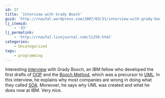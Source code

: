 ```yaml
---
id: 37
title: 'Interview with Grady Booch'
guid: 'http://rnaufal.wordpress.com/2007/03/31/interview-with-grady-booch/'
lj_itemid:
    - '43'
lj_permalink:
    - 'http://rnaufal.livejournal.com/11259.html'
categories:
    - Uncategorized
tags:
    - programming
---
```


Interesting [interview](http://www.gcn.com/print/25_20/41302-1.html) with Grady Booch, an IBM fellow who developed the first drafts of [OOP](http://en.wikipedia.org/wiki/Object-oriented_programming) and the [Booch Method](http://en.wikipedia.org/wiki/Booch_method), which was a precursor to [UML](http://en.wikipedia.org/wiki/Unified_Modeling_Language). In this interview, he explains why most companies are wrong in doing what they called [SOA](http://en.wikipedia.org/wiki/Service-oriented_architecture). Moreover, he says why UML was created and what he does now at IBM. Very nice.
